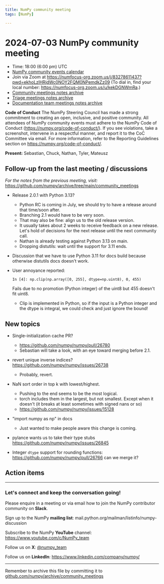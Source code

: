 ```yaml
---
title: NumPy community meeting
tags: [NumPy]

---
```


# 2024-07-03 NumPy community meeting

- Time: 18:00 (6:00 pm) UTC
- [NumPy community events calendar](https://scientific-python.org/calendars/)
- Join via Zoom at https://numfocus-org.zoom.us/j/83278611437?pwd=ekhoLzlHRjdWc0NOY2FQM0NPemdkZz09 (To dial in, find your local number: https://numfocus-org.zoom.us/u/kekDGNWmRa.)
- [Community meetings notes archive](https://github.com/numpy/archive/tree/main/community_meetings)
- [Triage meetings notes archive](https://github.com/numpy/archive/tree/master/triage_meetings)
- [Documentation team meetings notes archive](https://github.com/numpy/archive/tree/main/docs_team_meetings)

**Code of Conduct**
The NumPy Steering Council has made a strong commitment to creating an open, inclusive, and positive community. 
All attendees of NumPy community events must adhere to the NumPy Code of Conduct (https://numpy.org/code-of-conduct/). 
If you see violations, take a screenshot, intervene in a respectful manner, and report it to the CoC Committee via email. For more information, refer to the Reporting Guidelines section on https://numpy.org/code-of-conduct/.

**Present:** Sebastian, Chuck, Nathan, Tyler, Mateusz

## Follow-up from the last meeting / discussions

_For the notes from the previous meeting, visit:_ https://github.com/numpy/archive/tree/main/community_meetings

- Release 2.0.1 with Python 3.13?
  - Python RC is coming in July, we should try to have a release around that time/soon after.
  - Branching 2.1 would have to be very soon.
  - That may also be fine: align us to the old release version.
  - It usually takes about 2 weeks to receive feedback on a new release. Let's hold of decisions for the next release until the next community call.
  - Nathan is already testing against Python 3.13 on main.
  - Dropping distutils: wait until the support for 3.11 ends.

- Discussion that we have to use Python 3.11 for docs build because otherwise distutils docs doesn't work.

- User annoyance reported:
  ```
  In [4]: np.clip(np.array([0, 255], dtype=np.uint8), 0, 455)
  ```
  Fails due to no promotion (Python integer) of the uint8 but 455 doesn't fit uint8.
  - Clip is implemented in Python, so if the input is a Python integer and the dtype is integral, we could check and just ignore the bound!


## New topics

* Single-initialization cache PR?
    * https://github.com/numpy/numpy/pull/26780
    * Sebastian will take a look, with an eye toward merging before 2.1.

* revert unique inverse indices? https://github.com/numpy/numpy/issues/26738
  * Probably, revert.

* NaN sort order in top k with lowest/highest.
  * Pushing to the end seems to be the most logical.
  * torch includes them in the largest, but not smallest.  Except when it doesn't (it breaks at least sometimes with signed nans or so)
  * https://github.com/numpy/numpy/issues/15128

* "import numpy as np" in docs
    * Just wanted to make people aware this change is coming.

* pylance wants us to take their type stubs https://github.com/numpy/numpy/issues/26845

* Integer `dtype` support for rounding functions: https://github.com/numpy/numpy/pull/26766 can we merge it?


## Action items




---

### Let's connect and keep the conversation going!
Please enquire in a meeting or via email how to join the NumPy contributor community on **Slack**.

Sign up to the NumPy **mailing list**: mail.python.org/mailman/listinfo/numpy-discussion

Subscribe to the NumPy **YouTube** channel: https://www.youtube.com/c/NumPy_team

Follow us on **X**: [@numpy_team](https://twitter.com/numpy_team)

Follow us on **LinkedIn**: https://www.linkedin.com/company/numpy/

---
Remember to archive this file by committing it to [github.com/numpy/archive/community_meetings](https://github.com/numpy/archive/tree/main/community_meetings)
